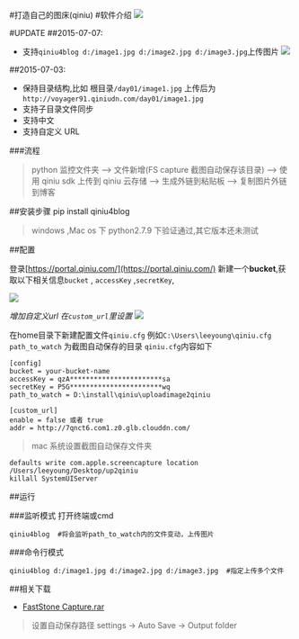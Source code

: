 #打造自己的图床(qiniu)
#软件介绍
![](http://voyager91.qiniudn.com/2.gif)


#UPDATE
##2015-07-07:
* 支持`qiniu4blog d:/image1.jpg d:/image2.jpg d:/image3.jpg`上传图片
![](http://7qnct6.com1.z0.glb.clouddn.com/2015-07-07_07.jpg)

##2015-07-03:
* 保持目录结构,比如 根目录`/day01/image1.jpg` 上传后为 `http://voyager91.qiniudn.com/day01/image1.jpg`
* 支持子目录文件同步
* 支持中文
* 支持自定义 URL

###流程

> python 监控文件夹 --> 文件新增(FS capture 截图自动保存该目录)
--> 使用 qiniu sdk 上传到 qiniu 云存储 --> 生成外链到粘贴板 --> 复制图片外链到博客

##安装步骤
pip install qiniu4blog

> windows ,Mac os 下 python2.7.9 下验证通过,其它版本还未测试


##配置

登录[https://portal.qiniu.com/](https://portal.qiniu.com/)
新建一个**bucket**,获取以下相关信息`bucket` , `accessKey` ,`secretKey`, 

![](http://voyager91.qiniudn.com/2015-04-16_00001.jpg)

*增加自定义url  在`custom_url`里设置*
![](http://voyager91.qiniudn.com/2015-04-22_%E4%B8%AD%E6%96%8700008.jpg)


在home目录下新建配置文件`qiniu.cfg` 例如`C:\Users\leeyoung\qiniu.cfg`
`path_to_watch` 为截图自动保存的目录
`qiniu.cfg`内容如下
```
[config]
bucket = your-bucket-name
accessKey = qzA***********************sa
secretKey = P5G***********************wq
path_to_watch = D:\install\qiniu\uploadimage2qiniu

[custom_url]
enable = false 或者 true
addr = http://7qnct6.com1.z0.glb.clouddn.com/

```

> mac 系统设置截图自动保存文件夹

```
defaults write com.apple.screencapture location /Users/leeyoung/Desktop/up2qiniu
killall SystemUIServer
```

##运行

###监听模式
打开终端或cmd
```
qiniu4blog  #将会监听path_to_watch内的文件变动，上传图片
```
###命令行模式
```
qiniu4blog d:/image1.jpg d:/image2.jpg d:/image3.jpg  #指定上传多个文件
```

##相关下载
* [FastStone Capture.rar](http://pan.baidu.com/s/1o6mjrmi)

> 设置自动保存路径 settings -> Auto Save -> Output folder

